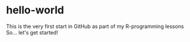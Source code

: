 # hello-world
This is the very first start in GitHub as part of my R-programming lessons
So... let's get started!
